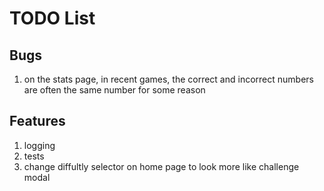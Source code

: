 # TODO List


## Bugs

1. on the stats page, in recent games, the correct and incorrect numbers are often the same number for some reason


## Features

1. logging
2. tests
3. change diffultly selector on home page to look more like challenge modal
